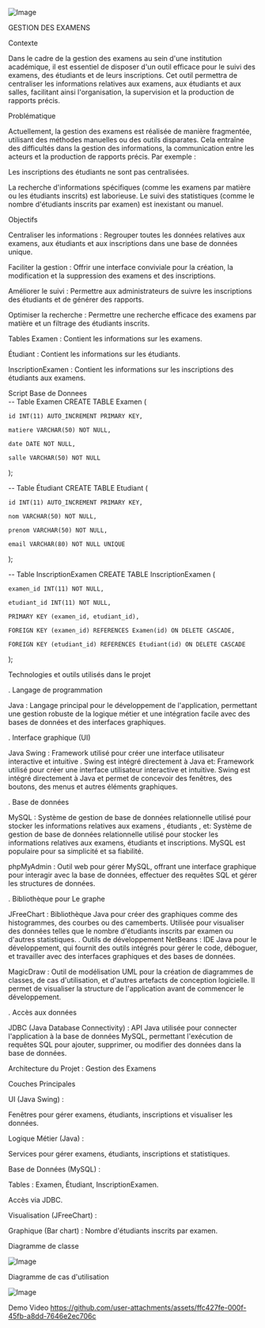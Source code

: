 
![Image](https://github.com/user-attachments/assets/039d5bfb-3a6f-48f6-a3d7-08f45f9e330a)

GESTION DES EXAMENS

Contexte

Dans le cadre de la gestion des examens au sein d'une institution académique, il est essentiel de disposer d'un outil efficace pour le suivi des examens, des étudiants et de leurs inscriptions. Cet outil permettra de centraliser les informations relatives aux examens, aux étudiants et aux salles, facilitant ainsi l'organisation, la supervision et la production de rapports précis.

Problématique

Actuellement, la gestion des examens est réalisée de manière fragmentée, utilisant des méthodes manuelles ou des outils disparates. Cela entraîne des difficultés dans la gestion des informations, la communication entre les acteurs et la production de rapports précis. Par exemple :

Les inscriptions des étudiants ne sont pas centralisées.

La recherche d'informations spécifiques (comme les examens par matière ou les étudiants inscrits) est laborieuse.
Le suivi des statistiques (comme le nombre d'étudiants inscrits par examen) est inexistant ou manuel.

Objectifs

Centraliser les informations :
Regrouper toutes les données relatives aux examens, aux étudiants et aux inscriptions dans une base de données unique.

Faciliter la gestion :
Offrir une interface conviviale pour la création, la modification et la suppression des examens et des inscriptions.

Améliorer le suivi :
Permettre aux administrateurs de suivre les inscriptions des étudiants et de générer des rapports.

Optimiser la recherche :
Permettre une recherche efficace des examens par matière et un filtrage des étudiants inscrits.

Tables
Examen : Contient les informations sur les examens.

Étudiant : Contient les informations sur les étudiants.

InscriptionExamen : Contient les informations sur les inscriptions des étudiants aux examens.

Script Base de Donnees                                                              
-- Table Examen
CREATE TABLE Examen (

    id INT(11) AUTO_INCREMENT PRIMARY KEY,
    
    matiere VARCHAR(50) NOT NULL,
    
    date DATE NOT NULL,
    
    salle VARCHAR(50) NOT NULL
);

-- Table Étudiant
CREATE TABLE Etudiant (

    id INT(11) AUTO_INCREMENT PRIMARY KEY,
    
    nom VARCHAR(50) NOT NULL,
    
    prenom VARCHAR(50) NOT NULL,
    
    email VARCHAR(80) NOT NULL UNIQUE
);

-- Table InscriptionExamen
CREATE TABLE InscriptionExamen (

    examen_id INT(11) NOT NULL,
    
    etudiant_id INT(11) NOT NULL,
    
    PRIMARY KEY (examen_id, etudiant_id),
    
    FOREIGN KEY (examen_id) REFERENCES Examen(id) ON DELETE CASCADE,
    
    FOREIGN KEY (etudiant_id) REFERENCES Etudiant(id) ON DELETE CASCADE
);

Technologies et outils utilisés dans le projet

. Langage de programmation

Java : Langage principal pour le développement de l'application, permettant une gestion robuste de la logique métier et une intégration facile avec des bases de données et des interfaces graphiques.

. Interface graphique (UI)

Java Swing : Framework utilisé pour créer une interface utilisateur interactive et intuitive . Swing est intégré directement à Java et: Framework utilisé pour créer une interface utilisateur interactive et intuitive. Swing est intégré directement à Java et permet de concevoir des fenêtres, des boutons, des menus et autres éléments graphiques.

. Base de données

MySQL : Système de gestion de base de données relationnelle utilisé pour stocker les informations relatives aux examens , étudiants , et: Système de gestion de base de données relationnelle utilisé pour stocker les informations relatives aux examens, étudiants et inscriptions. MySQL est populaire pour sa simplicité et sa fiabilité.

phpMyAdmin : Outil web pour gérer MySQL, offrant une interface graphique pour interagir avec la base de données, effectuer des requêtes SQL et gérer les structures de données.

. Bibliothèque pour Le graphe

JFreeChart : Bibliothèque Java pour créer des graphiques comme des histogrammes, des courbes ou des camemberts. Utilisée pour visualiser des données telles que le nombre d'étudiants inscrits par examen ou d'autres statistiques.
. Outils de développement
NetBeans : IDE Java pour le développement, qui fournit des outils intégrés pour gérer le code, déboguer, et travailler avec des interfaces graphiques et des bases de données.

MagicDraw : Outil de modélisation UML pour la création de diagrammes de classes, de cas d'utilisation, et d'autres artefacts de conception logicielle. Il permet de visualiser la structure de l'application avant de commencer le développement.

. Accès aux données

JDBC (Java Database Connectivity) : API Java utilisée pour connecter l'application à la base de données MySQL, permettant l'exécution de requêtes SQL pour ajouter, supprimer, ou modifier des données dans la base de données.

Architecture du Projet : Gestion des Examens

 Couches Principales

UI (Java Swing) :

Fenêtres pour gérer examens, étudiants, inscriptions et visualiser les données.

Logique Métier (Java) :

Services pour gérer examens, étudiants, inscriptions et statistiques.

Base de Données (MySQL) :

Tables : Examen, Étudiant, InscriptionExamen.

Accès via JDBC.

Visualisation (JFreeChart) :

Graphique (Bar chart) : Nombre d'étudiants inscrits par examen.

Diagramme de classe

![Image](https://github.com/user-attachments/assets/b113f602-608c-40dc-9957-7b048ac5a5ee)


Diagramme de cas d'utilisation 

![Image](https://github.com/user-attachments/assets/fd92ac72-583f-4036-a9f3-81e233b39263)


Demo Video
https://github.com/user-attachments/assets/ffc427fe-000f-45fb-a8dd-7646e2ec706c


